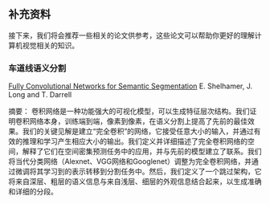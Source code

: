 ## 补充资料

接下来，我们将会推荐一些相关的论文供参考，这些论文可以帮助你更好的理解计算机视觉相关的知识。


### 车道线语义分割

[Fully Convolutional Networks for Semantic Segmentation](https://arxiv.org/abs/1605.06211) E. Shelhamer, J. Long and T. Darrell

摘要：
卷积网络是一种功能强大的可视化模型，可以生成特征层次结构。我们证明卷积网络本身，训练端到端，像素到像素，在语义分割上提高了先前的最佳效果。我们的关键见解是建立“完全卷积”的网络，它接受任意大小的输入，并通过有效的推理和学习产生相应大小的输出。我们定义并详细描述了完全卷积网络的空间，解释了它们在空间密集预测任务中的应用，并与先前的模型建立了联系。我们将当代分类网络（Alexnet、VGG网络和Googlenet）调整为完全卷积网络，并通过微调将其学习到的表示转移到分割任务中。然后，我们定义了一个跳过架构，它将来自深层、粗层的语义信息与来自浅层、细层的外观信息结合起来，以生成准确和详细的分段。

